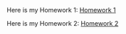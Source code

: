 Here is my Homework 1:
[Homework 1](IE582HW1.html)

Here is my Homework 2:
[Homework 2](hw2-r.html)
